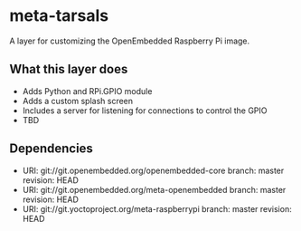 meta-tarsals
============

A layer for customizing the OpenEmbedded Raspberry Pi image.

What this layer does
--------------------

* Adds Python and RPi.GPIO module
* Adds a custom splash screen
* Includes a server for listening for connections to control the GPIO
* TBD

Dependencies
------------

* URI: git://git.openembedded.org/openembedded-core
  branch: master
  revision: HEAD
* URI: git://git.openembedded.org/meta-openembedded
  branch: master
  revision: HEAD
* URI: git://git.yoctoproject.org/meta-raspberrypi
  branch: master
  revision: HEAD
